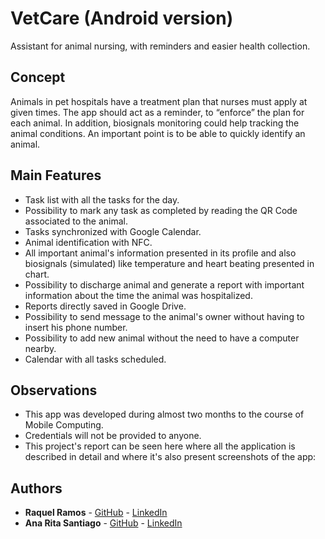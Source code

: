 # VetCare (Android version)

Assistant for animal nursing, with reminders and easier health collection. 

## Concept

Animals in pet hospitals have a treatment plan that nurses must apply at given times. The app should act as a reminder, to “enforce” the plan for each animal. 
In addition, biosignals monitoring could help tracking the animal conditions.
An important point is to be able to quickly identify an animal.

## Main Features

* Task list with all the tasks for the day.
* Possibility to mark any task as completed by reading the QR Code associated to the animal.
* Tasks synchronized with Google Calendar.
* Animal identification with NFC.
* All important animal's information presented in its profile and also biosignals (simulated) like temperature and heart beating presented in chart.
* Possibility to discharge animal and generate a report with important information about the time the animal was hospitalized.
* Reports directly saved in Google Drive.
* Possibility to send message to the animal's owner without having to insert his phone number.
* Possibility to add new animal without the need to have a computer nearby.
* Calendar with all tasks scheduled.

## Observations

* This app was developed during almost two months to the course of Mobile Computing.
* Credentials will not be provided to anyone.
* This project's report can be seen here where all the application is described in detail and where it's also present screenshots of the app: 

## Authors

* **Raquel Ramos** - [GitHub](https://github.com/raqssr) - [LinkedIn](https://www.linkedin.com/in/raquel-ramos-939059151/)
* **Ana Rita Santiago** - [GitHub](https://github.com/ritaSantiago) - [LinkedIn](https://www.linkedin.com/in/ana-rita-santiago-b4b720150/)


